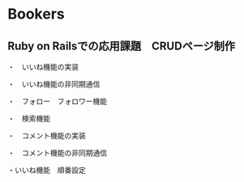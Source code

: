 # Bookers

## Ruby on Railsでの応用課題　CRUDページ制作

・　いいね機能の実装

・　いいね機能の非同期通信

・　フォロー　フォロワー機能

・　検索機能

・　コメント機能の実装

・　コメント機能の非同期通信

・いいね機能　順番設定
